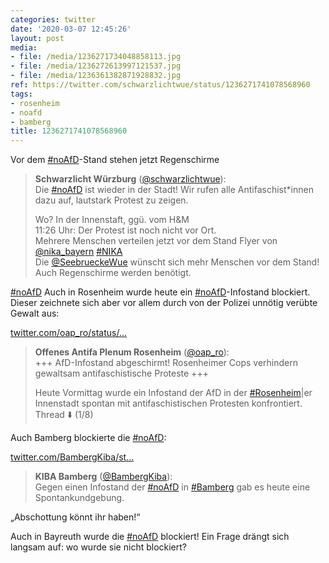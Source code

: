 ```yaml
---
categories: twitter
date: '2020-03-07 12:45:26'
layout: post
media:
- file: /media/1236271734048858113.jpg
- file: /media/1236272613997121537.jpg
- file: /media/1236361382871928832.jpg
ref: https://twitter.com/schwarzlichtwue/status/1236271741078568960
tags:
- rosenheim
- noafd
- bamberg
title: 1236271741078568960
---
```

Vor dem [#noAfD](/t/noafd)-Stand stehen jetzt Regenschirme  
> <b>Schwarzlicht Würzburg</b> ([@schwarzlichtwue](https://twitter.com/schwarzlichtwue)):  
>Die [#noAfD](/t/noafd) ist wieder in der Stadt! Wir rufen alle Antifaschist\*innen dazu auf, lautstark Protest zu zeigen.  
>  
>Wo? In der Innenstaft, ggü. vom H&amp;M   
>11:26 Uhr: Der Protest ist noch nicht vor Ort.   
>Mehrere Menschen verteilen jetzt vor dem Stand Flyer von [@nika_bayern](https://twitter.com/nika_bayern) [#NIKA](/t/nika)   
>Die [@SeebrueckeWue](https://twitter.com/SeebrueckeWue) wünscht sich mehr Menschen vor dem Stand! Auch Regenschirme werden benötigt.  


[#noAfD](/t/noafd) 
Auch in Rosenheim wurde heute ein [#noAfD](/t/noafd)-Infostand blockiert. Dieser zeichnete sich aber vor allem durch von der Polizei unnötig verübte Gewalt aus:

[twitter.com/oap_ro/status/…](https://twitter.com/oap_ro/status/1236305191005237249?s=19)
> <b>Offenes Antifa Plenum Rosenheim</b> ([@oap_ro](https://twitter.com/oap_ro)):  
>+++ AfD-Infostand abgeschirmt! Rosenheimer Cops verhindern gewaltsam antifaschistische Proteste +++  
>  
>  
>  
>Heute Vormittag wurde ein Infostand der AfD in der [#Rosenheim](/t/rosenheim)|er Innenstadt spontan mit antifaschistischen Protesten konfrontiert. Thread ⬇️ (1/8)   


Auch Bamberg blockierte die [#noAfD](/t/noafd):

[twitter.com/BambergKiba/st…](https://twitter.com/BambergKiba/status/1236284780016271363?s=19)
> <b>KIBA Bamberg</b> ([@BambergKiba](https://twitter.com/BambergKiba)):  
>Gegen einen Infostand der [#noAfD](/t/noafd) in [#Bamberg](/t/bamberg) gab es heute eine Spontankundgebung.   


„Abschottung könnt ihr haben!“



Auch in Bayreuth wurde die [#noAfD](/t/noafd) blockiert! Ein Frage drängt sich langsam auf: wo wurde sie nicht blockiert? 